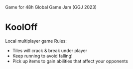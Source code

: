 Game for 48h Global Game Jam (GGJ 2023)
# KoolOff
Local multiplayer game 
Rules:
- Tiles will crack & break under player
- Keep running to avoid falling!
- Pick up items to gain abilities that affect your opponents
